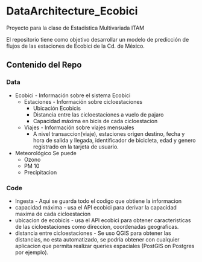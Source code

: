 # DataArchitecture_Ecobici

Proyecto para la clase de Estadística Multivariada ITAM

El repositorio tiene como objetivo desarrollar un modelo de predicción de flujos de las estaciones de Ecobici de la Cd. de México.

## Contenido del Repo

### Data

* Ecobici - Información sobre el sistema Ecobici
  * Estaciones - Información sobre cicloestaciones
    * Ubicación Ecobicis
    * Distancia entre las cicloestaciones a vuelo de pajaro
    * Capacidad máxima en bicis de cada cicloestacion
  * Viajes - Información sobre viajes mensuales 
    * A nivel transaccion(viaje), estaciones origen destino, fecha y hora de salida y llegada, identificador de bicicleta, edad y genero registrado en la tarjeta de usuario. 
 * Meteorológico
 Se puede 
   * Ozono
   * PM 10
   * Precipitacion

### Code

  * Ingesta - Aqui se guarda todo el codigo que obtiene la informacion
   * capacidad máxima - usa el API ecobici para derivar la capacidad maxima de cada cicloestacion
   * ubicacion de ecobicis - usa el API ecobici para obtener caracteristicas de las cicloestaciones como direccion, coordenadas geograficas. 
   * distancia entre cicloestaciones - Se uso QGIS para obtener las distancias, no esta automatizado, se podria obtener con cualquier aplicacion que permita realizar queries espaciales (PostGIS on Postgres por ejemplo).










